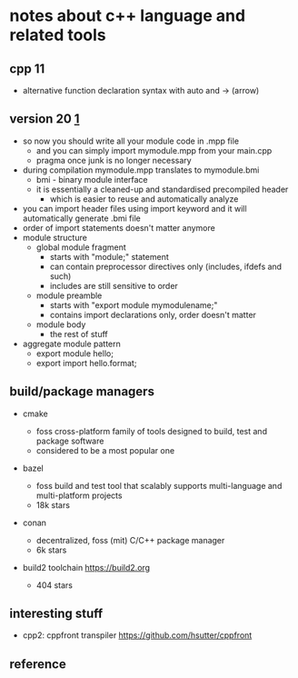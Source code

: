 # notes about c++ language and related tools


## cpp 11

- alternative function declaration syntax with auto and -> (arrow)


## version 20  [1]

- so now you should write all your module code in .mpp file
  - and you can simply import mymodule.mpp from your main.cpp
  - pragma once junk is no longer necessary
- during compilation mymodule.mpp translates to mymodule.bmi
  - bmi - binary module interface
  - it is essentially a cleaned-up and standardised precompiled header 
    - which is easier to reuse and automatically analyze
- you can import header files using import keyword and it will automatically generate .bmi file
- order of import statements doesn't matter anymore
- module structure 
  - global module fragment
    - starts with "module;" statement
    - can contain preprocessor directives only (includes, ifdefs and such)
    - includes are still sensitive to order
  - module preamble
    - starts with "export module mymodulename;"
    - contains import declarations only, order doesn't matter
  - module body
    - the rest of stuff
- aggregate module pattern
  - export module hello;
  - export import hello.format;


## build/package managers

- cmake
  - foss cross-platform family of tools designed to build, test and package software
  - considered to be a most popular one

- bazel
  - foss build and test tool that scalably supports multi-language and multi-platform projects
  - 18k stars

- conan
  - decentralized, foss (mit) C/C++ package manager
  - 6k stars

- build2 toolchain https://build2.org
  - 404 stars


## interesting stuff

- cpp2: cppfront transpiler https://github.com/hsutter/cppfront


## reference

[1]: https://youtu.be/szHV6RdQdg8?t=1088
[2]: https://stackoverflow.com/questions/22514855/arrow-operator-in-function-heading
